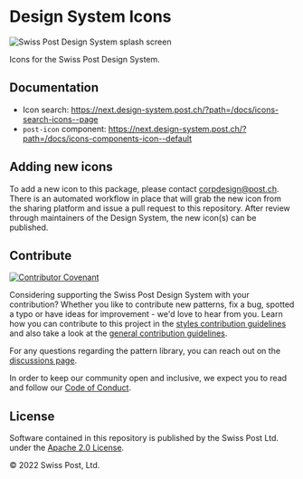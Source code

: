 # Design System Icons

![Swiss Post Design System splash screen](https://github.com/swisspost/design-system/assets/1659006/e84f1fea-e666-4853-8c85-726a6bf22e6c)

Icons for the Swiss Post Design System.

## Documentation

- Icon search: https://next.design-system.post.ch/?path=/docs/icons-search-icons--page
- `post-icon` component: https://next.design-system.post.ch/?path=/docs/icons-components-icon--default

## Adding new icons

To add a new icon to this package, please contact [corpdesign@post.ch](mailto:corpdesign@post.ch). There is an automated workflow in place that will grab the new icon from the sharing platform and issue a pull request to this repository. After review through maintainers of the Design System, the new icon(s) can be published.

## Contribute

[![Contributor Covenant](https://img.shields.io/badge/Contributor%20Covenant-2.1-4baaaa.svg)](https://github.com/swisspost/design-system/blob/main/CODE_OF_CONDUCT.md)

Considering supporting the Swiss Post Design System with your contribution? Whether you like to contribute new patterns, fix a bug, spotted a typo or have ideas for improvement - we'd love to hear from you. Learn how you can contribute to this project in the [styles contribution guidelines](./CONTRIBUTING.md) and also take a look at the [general contribution guidelines](https://github.com/swisspost/design-system/blob/main/CONTRIBUTING.md).

For any questions regarding the pattern library, you can reach out on the [discussions page](https://github.com/swisspost/design-system/discussions).

In order to keep our community open and inclusive, we expect you to read and follow our [Code of Conduct](https://github.com/swisspost/design-system/blob/main/CODE_OF_CONDUCT.md).

## License

Software contained in this repository is published by the Swiss Post Ltd. under the [Apache 2.0 License](./LICENSE).

© 2022 Swiss Post, Ltd.
